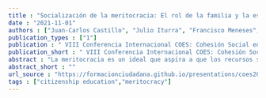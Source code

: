 ```yaml
---
title : "Socialización de la meritocracia: El rol de la familia y la escuela"
date : "2021-11-01"
authors : ["Juan-Carlos Castillo", "Julio Iturra", "Francisco Meneses", "Martin Venegas"]
publication_types : ["1"]
publication : " VIII Conferencia Internacional COES: Cohesión Social en tiempos turbulentos. Santiago: COES"
publication_short : " VIII Conferencia Internacional COES: Cohesión Social en tiempos turbulentos. Santiago: COES"
abstract : "La meritocracia es un ideal que aspira a que los recursos se distribuyan según el esfuerzo y talento personal (Young 2006). No obstante, se ha evidenciado que este ideal tiene ciertas consecuencias negativas. En jóvenes, tiende a fomentar la frustración (Nadler et al. 2020; Du et al. 2021; Kim 2020) y corroe los principios democráticos, especialmente en contextos desiguales (Allen, 2016; Guzmán, Barozet & Méndez, 2016). En población adulta, y especialmente desde la sociología, se ha desarrollado una agenda de investigación en torno a aspectos subjetivos de la desigualdad (Jasso 1980; Kluegel & Smith 1981; Janmaat 2013), siendo uno de ellos la percepción de meritocracia. Estas se entienden cómo la convicción de los sujetos sobre que su sociedad realmente distribuye recursos según el mérito individual (Castillo et al. 2019). Pese a recientes avances en el estudio de la meritocracia, se ha puesto poca atención al origen de estas percepciones en etapas previas a la vida adulta, y en cómo la meritocracia podría ser transmitida intergeneracionalmente. En el presente trabajo, el objetivo es estudiar en qué medida las ideas parentales y las experiencias escolares influyen en las percepciones meritocráticas de estudiantes secundarios. Las preguntas principales son: ¿Cómo las percepciones meritocráticas de los padres pueden fomentar o disminuir las percepciones meritocráticas de sus hijos? y ¿Cómo se asocia el sentido de justicia en las notas con la percepción de meritocracia de los jóvenes?."
abstract_short : ""
url_source : "https://formacionciudadana.github.io/presentations/coes2021/soc-merit/coes2021.html#1"
tags : ["citizenship education","meritocracy"]
---
```

